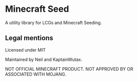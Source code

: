 # Minecraft Seed

A utility library for LCGs and Minecraft Seeding.

## Legal mentions
Licensed under MIT

Maintained by Neil and KaptainWutax.

NOT OFFICIAL MINECRAFT PRODUCT. NOT APPROVED BY OR ASSOCIATED WITH MOJANG.

